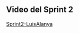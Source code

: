 ## Video del Sprint 2

[Sprint2-LuisAlanya](https://unipe-my.sharepoint.com/personal/luis_alanya_c_uni_pe/_layouts/15/stream.aspx?id=%2Fpersonal%2Fluis%5Falanya%5Fc%5Funi%5Fpe%2FDocuments%2FPC4%2DDS%2FSprint%202%2FSprint2%2DLuis%2Emp4&referrer=StreamWebApp%2EWeb&referrerScenario=AddressBarCopied%2Eview%2E417c6c0f%2D54c9%2D4e86%2Db5d7%2D680b42fcda28)